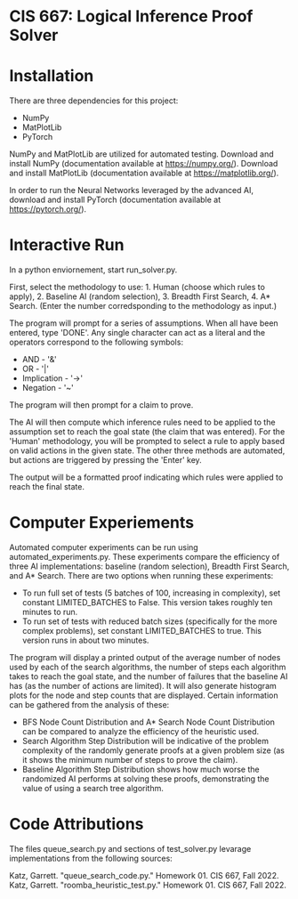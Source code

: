 # CIS 667: Logical Inference Proof Solver

# Installation

There are three dependencies for this project:

- NumPy
- MatPlotLib
- PyTorch

NumPy and MatPlotLib are utilized for automated testing. Download and install NumPy (documentation available at https://numpy.org/). Download and install MatPlotLib (documentation available at https://matplotlib.org/).

In order to run the Neural Networks leveraged by the advanced AI, download and install PyTorch (documentation available at https://pytorch.org/).


# Interactive Run

In a python enviornement, start run_solver.py.

First, select the methodology to use: 1. Human (choose which rules to apply), 2. Baseline AI (random selection), 3. Breadth First Search, 4. A* Search. (Enter the number corredsponding to the methodology as input.)

The program will prompt for a series of assumptions. When all have been entered, type 'DONE'. Any single character can act as a literal and the operators correspond to the following symbols:

- AND - '&'
- OR - '|'
- Implication - '->'
- Negation - '~'

The program will then prompt for a claim to prove.

The AI will then compute which inference rules need to be applied to the assumption set to reach the goal state (the claim that was entered). For the 'Human' methodology, you will be prompted to select a rule to apply based on valid actions in the given state. The other three methods are automated, but actions are triggered by pressing the 'Enter' key.

The output will be a formatted proof indicating which rules were applied to reach the final state.


# Computer Experiements

Automated computer experiments can be run using automated_experiments.py. These experiments compare the efficiency of three AI implementations: baseline (random selection), Breadth First Search, and A* Search. There are two options when running these experiments:

- To run full set of tests (5 batches of 100, increasing in complexity), set constant LIMITED_BATCHES to False. This version takes roughly ten minutes to run.
- To run set of tests with reduced batch sizes (specifically for the more complex problems), set constant LIMITED_BATCHES to true. This version runs in about two minutes.

The program will display a printed output of the average number of nodes used by each of the search algorithms, the number of steps each algorithm takes to reach the goal state, and the number of failures that the baseline AI has (as the number of actions are limited). It will also generate histogram plots for the node and step counts that are displayed. Certain information can be gathered from the analysis of these:

- BFS Node Count Distribution and A* Search Node Count Distribution can be compared to analyze the efficiency of the heuristic used.
- Search Algorithm Step Distribution will be indicative of the problem complexity of the randomly generate proofs at a given problem size (as it shows the minimum number of steps to prove the claim).
- Baseline Algorithm Step Distribution shows how much worse the randomized AI performs at solving these proofs, demonstrating the value of using a search tree algorithm.


# Code Attributions

The files queue_search.py and sections of test_solver.py levarage implementations from the following sources:

Katz, Garrett. "queue_search_code.py." Homework 01. CIS 667, Fall 2022.
Katz, Garrett. "roomba_heuristic_test.py." Homework 01. CIS 667, Fall 2022.


